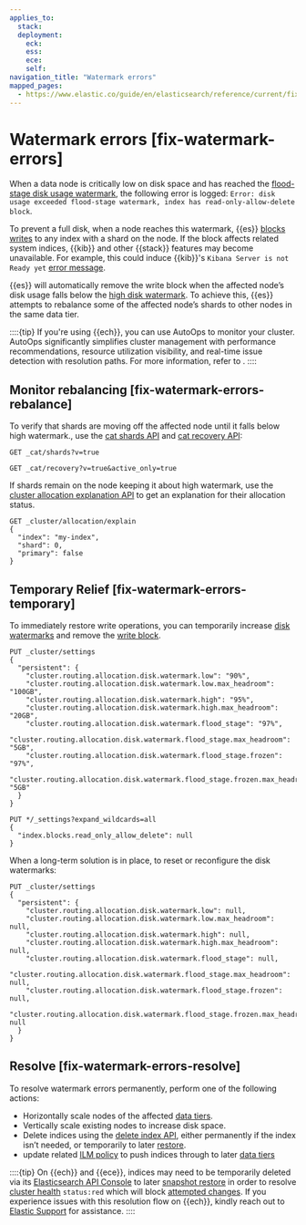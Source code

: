 ```yaml
---
applies_to:
  stack: 
  deployment:
    eck: 
    ess: 
    ece: 
    self: 
navigation_title: "Watermark errors"
mapped_pages:
  - https://www.elastic.co/guide/en/elasticsearch/reference/current/fix-watermark-errors.html
---
```




# Watermark errors [fix-watermark-errors]


When a data node is critically low on disk space and has reached the [flood-stage disk usage watermark](elasticsearch://reference/elasticsearch/configuration-reference/cluster-level-shard-allocation-routing-settings.md#cluster-routing-flood-stage), the following error is logged: `Error: disk usage exceeded flood-stage watermark, index has read-only-allow-delete block`.

To prevent a full disk, when a node reaches this watermark, {{es}} [blocks writes](elasticsearch://reference/elasticsearch/index-settings/index-block.md) to any index with a shard on the node. If the block affects related system indices, {{kib}} and other {{stack}} features may become unavailable. For example, this could induce {{kib}}'s `Kibana Server is not Ready yet` [error message](/troubleshoot/kibana/error-server-not-ready.md).

{{es}} will automatically remove the write block when the affected node’s disk usage falls below the [high disk watermark](elasticsearch://reference/elasticsearch/configuration-reference/cluster-level-shard-allocation-routing-settings.md#cluster-routing-watermark-high). To achieve this, {{es}} attempts to rebalance some of the affected node’s shards to other nodes in the same data tier.

::::{tip}
If you're using {{ech}}, you can use AutoOps to monitor your cluster. AutoOps significantly simplifies cluster management with performance recommendations, resource utilization visibility, and real-time issue detection with resolution paths. For more information, refer to [](/deploy-manage/monitor/autoops.md).
::::


## Monitor rebalancing [fix-watermark-errors-rebalance]

To verify that shards are moving off the affected node until it falls below high watermark., use the [cat shards API](https://www.elastic.co/docs/api/doc/elasticsearch/operation/operation-cat-shards) and [cat recovery API](https://www.elastic.co/docs/api/doc/elasticsearch/operation/operation-cat-recovery):

```console
GET _cat/shards?v=true

GET _cat/recovery?v=true&active_only=true
```

If shards remain on the node keeping it about high watermark, use the [cluster allocation explanation API](https://www.elastic.co/docs/api/doc/elasticsearch/operation/operation-cluster-allocation-explain) to get an explanation for their allocation status.

```console
GET _cluster/allocation/explain
{
  "index": "my-index",
  "shard": 0,
  "primary": false
}
```


## Temporary Relief [fix-watermark-errors-temporary]

To immediately restore write operations, you can temporarily increase [disk watermarks](elasticsearch://reference/elasticsearch/configuration-reference/cluster-level-shard-allocation-routing-settings.md#disk-based-shard-allocation) and remove the [write block](elasticsearch://reference/elasticsearch/index-settings/index-block.md).

```console
PUT _cluster/settings
{
  "persistent": {
    "cluster.routing.allocation.disk.watermark.low": "90%",
    "cluster.routing.allocation.disk.watermark.low.max_headroom": "100GB",
    "cluster.routing.allocation.disk.watermark.high": "95%",
    "cluster.routing.allocation.disk.watermark.high.max_headroom": "20GB",
    "cluster.routing.allocation.disk.watermark.flood_stage": "97%",
    "cluster.routing.allocation.disk.watermark.flood_stage.max_headroom": "5GB",
    "cluster.routing.allocation.disk.watermark.flood_stage.frozen": "97%",
    "cluster.routing.allocation.disk.watermark.flood_stage.frozen.max_headroom": "5GB"
  }
}

PUT */_settings?expand_wildcards=all
{
  "index.blocks.read_only_allow_delete": null
}
```

When a long-term solution is in place, to reset or reconfigure the disk watermarks:

```console
PUT _cluster/settings
{
  "persistent": {
    "cluster.routing.allocation.disk.watermark.low": null,
    "cluster.routing.allocation.disk.watermark.low.max_headroom": null,
    "cluster.routing.allocation.disk.watermark.high": null,
    "cluster.routing.allocation.disk.watermark.high.max_headroom": null,
    "cluster.routing.allocation.disk.watermark.flood_stage": null,
    "cluster.routing.allocation.disk.watermark.flood_stage.max_headroom": null,
    "cluster.routing.allocation.disk.watermark.flood_stage.frozen": null,
    "cluster.routing.allocation.disk.watermark.flood_stage.frozen.max_headroom": null
  }
}
```


## Resolve [fix-watermark-errors-resolve]

To resolve watermark errors permanently, perform one of the following actions:

* Horizontally scale nodes of the affected [data tiers](../../manage-data/lifecycle/data-tiers.md).
* Vertically scale existing nodes to increase disk space.
* Delete indices using the [delete index API](https://www.elastic.co/docs/api/doc/elasticsearch/operation/operation-indices-delete), either permanently if the index isn’t needed, or temporarily to later [restore](../../deploy-manage/tools/snapshot-and-restore/restore-snapshot.md).
* update related [ILM policy](../../manage-data/lifecycle/index-lifecycle-management.md) to push indices through to later [data tiers](../../manage-data/lifecycle/data-tiers.md)

::::{tip}
On {{ech}} and {{ece}}, indices may need to be temporarily deleted via its [Elasticsearch API Console](cloud://reference/cloud-hosted/ec-api-console.md) to later [snapshot restore](../../deploy-manage/tools/snapshot-and-restore/restore-snapshot.md) in order to resolve [cluster health](https://www.elastic.co/docs/api/doc/elasticsearch/operation/operation-cluster-health) `status:red` which will block [attempted changes](../../deploy-manage/deploy/elastic-cloud/keep-track-of-deployment-activity.md). If you experience issues with this resolution flow on {{ech}}, kindly reach out to [Elastic Support](https://support.elastic.co) for assistance.
::::



